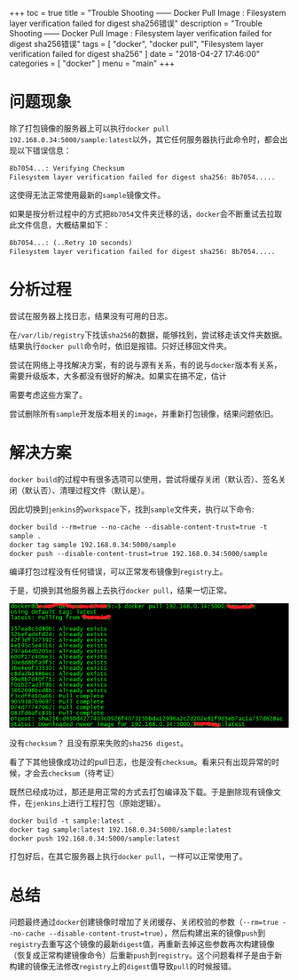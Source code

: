 +++
toc = true
title = "Trouble Shooting —— Docker Pull Image : Filesystem layer verification failed for digest sha256错误"
description = "Trouble Shooting —— Docker Pull Image : Filesystem layer verification failed for digest sha256错误"
tags = [
	"docker",
	"docker pull",
	"Filesystem layer verification failed for digest sha256"
]
date = "2018-04-27 17:46:00"
categories = [
    "docker"
]
menu = "main"
+++

# 问题现象

除了打包镜像的服务器上可以执行`docker pull 192.168.0.34:5000/sample:latest`以外，其它任何服务器执行此命令时，都会出现以下错误信息：

```
8b7054...: Verifying Checksum
Filesystem layer verification failed for digest sha256: 8b7054.....
```

这使得无法正常使用最新的`sample`镜像文件。

如果是按分析过程中的方式把`8b7054`文件夹迁移的话，`docker`会不断重试去拉取此文件信息，大概结果如下：

```
8b7054...: (..Retry 10 seconds)
Filesystem layer verification failed for digest sha256: 8b7054.....
```

# 分析过程

尝试在服务器上找日志，结果没有可用的日志。

在`/var/lib/registry`下找该`sha256`的数据，能够找到，尝试移走该文件夹数据。结果执行`docker pull`命令时，依旧是报错。只好迁移回文件夹。

尝试在网络上寻找解决方案，有的说与源有关系，有的说与`docker`版本有关系，需要升级版本，大多都没有很好的解决。如果实在搞不定，估计

需要考虑这些方案了。

尝试删除所有`sample`开发版本相关的`image`，并重新打包镜像，结果问题依旧。

# 解决方案

`docker build`的过程中有很多选项可以使用，尝试将缓存关闭（默认否）、签名关闭（默认否）、清理过程文件（默认是）。

因此切换到`jenkins`的`workspace`下，找到`sample`文件夹，执行以下命令:

```
docker build --rm=true --no-cache --disable-content-trust=true -t sample .
docker tag sample 192.168.0.34:5000/sample
docker push --disable-content-trust=true 192.168.0.34:5000/sample
```

编译打包过程没有任何错误，可以正常发布镜像到`registry`上。

于是，切换到其他服务器上去执行`docker pull`，结果一切正常。

![](/img/docker-registry/8.png)

没有`checksum`？ 且没有原来失败的`sha256 digest`。

看了下其他镜像成功过的pull日志，也是没有`checksum`。看来只有出现异常的时候，才会去`checksum`（待考证）

既然已经成功过，那还是用正常的方式去打包编译及下载。于是删除现有镜像文件，在`jenkins`上进行工程打包（原始逻辑）。

```
docker build -t sample:latest .
docker tag sample:latest 192.168.0.34:5000/sample:latest
docker push 192.168.0.34:5000/sample:latest
```

打包好后，在其它服务器上执行`docker pull`，一样可以正常使用了。

# 总结

问题最终通过`docker`创建镜像时增加了关闭缓存、关闭校验的参数（`--rm=true --no-cache --disable-content-trust=true`），然后构建出来的镜像`push`到`registry`去重写这个镜像的最新`digest`值，再重新去掉这些参数再次构建镜像（恢复成正常构建镜像命令）后重新`push`到`registry`。这个问题看样子是由于新构建的镜像无法修改`registry`上的`digest`值导致`pull`的时候报错。